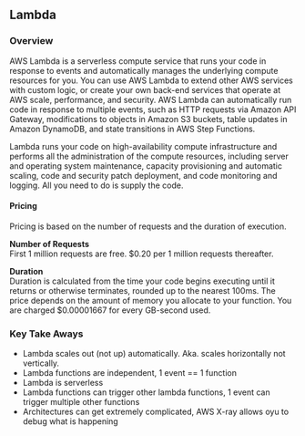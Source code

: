 ## Lambda

### Overview
AWS Lambda is a serverless compute service that runs your code in response to events and automatically manages the underlying compute resources for you. You can use AWS Lambda to extend other AWS services with custom logic, or create your own back-end services that operate at AWS scale, performance, and security. AWS Lambda can automatically run code in response to multiple events, such as HTTP requests via Amazon API Gateway, modifications to objects in Amazon S3 buckets, table updates in Amazon DynamoDB, and state transitions in AWS Step Functions.

Lambda runs your code on high-availability compute infrastructure and performs all the administration of the compute resources, including server and operating system maintenance, capacity provisioning and automatic scaling, code and security patch deployment, and code monitoring and logging. All you need to do is supply the code.

#### Pricing
Pricing is based on the number of requests and the duration of execution.

**Number of Requests**<br>
First 1 million requests are free. $0.20 per 1 million requests thereafter.

**Duration**<br>
Duration is calculated from the time your code begins executing until it returns or otherwise terminates, rounded up to the nearest 100ms. The price depends on the amount of memory you allocate to your function. You are charged $0.00001667 for every GB-second used.


### Key Take Aways
- Lambda scales out (not up) automatically. Aka. scales horizontally not vertically.
- Lambda functions are independent, 1 event == 1 function
- Lambda is serverless
- Lambda functions can trigger other lambda functions, 1 event can trigger multiple other functions
- Architectures can get extremely complicated, AWS X-ray allows oyu to debug what is happening
